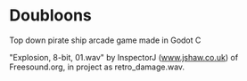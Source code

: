 # Doubloons
Top down pirate ship arcade game made in Godot C

"Explosion, 8-bit, 01.wav" by InspectorJ (www.jshaw.co.uk) of Freesound.org, in project as retro_damage.wav.
